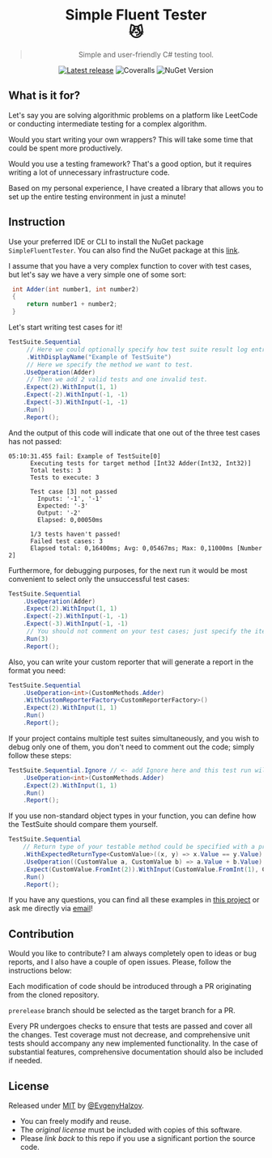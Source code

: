 <div align="center">

# Simple Fluent Tester <br> :smirk_cat:

> Simple and user-friendly C# testing tool.

[![Latest release](https://github.com/abatar1/SimpleFluentTester/actions/workflows/main.yml/badge.svg)](https://github.com/abatar1/SimpleFluentTester/actions/workflows/main.yml)
![Coveralls](https://img.shields.io/coverallsCoverage/github/abatar1/SimpleFluentTester?label=Test%20coverage&link=https%3A%2F%2Fcoveralls.io%2Fgithub%2Fabatar1%2FSimpleFluentTester)
![NuGet Version](https://img.shields.io/nuget/v/SimpleFluentTester?label=NuGet%20version&color=white&link=https%3A%2F%2Fwww.nuget.org%2Fpackages%2FSimpleFluentTester)

</div>

## What is it for?

Let's say you are solving algorithmic problems on a platform like LeetCode or conducting intermediate testing for a complex algorithm. 

Would you start writing your own wrappers? This will take some time that could be spent more productively. 

Would you use a testing framework? That's a good option, but it requires writing a lot of unnecessary infrastructure code. 

Based on my personal experience, I have created a library that allows you to set up the entire testing environment in just a minute!

## Instruction

Use your preferred IDE or CLI to install the NuGet package `SimpleFluentTester`. You can also find the NuGet package at this [link](https://www.nuget.org/packages/SimpleFluentTester).

I assume that you have a very complex function to cover with test cases, but let's say we have a very simple one of some sort:
    
```csharp
 int Adder(int number1, int number2)
 {
     return number1 + number2;
 }
 ```

Let's start writing test cases for it!

```csharp
TestSuite.Sequential
     // Here we could optionally specify how test suite result log entry will be shown in output.
     .WithDisplayName("Example of TestSuite")
     // Here we specify the method we want to test.
    .UseOperation(Adder) 
     // Then we add 2 valid tests and one invalid test.
    .Expect(2).WithInput(1, 1) 
    .Expect(-2).WithInput(-1, -1)
    .Expect(-3).WithInput(-1, -1)
    .Run() 
    .Report();
 ```
    
And the output of this code will indicate that one out of the three test cases has not passed: 
   
```
05:10:31.455 fail: Example of TestSuite[0]
      Executing tests for target method [Int32 Adder(Int32, Int32)]
      Total tests: 3
      Tests to execute: 3
      
      Test case [3] not passed
        Inputs: '-1', '-1'
        Expected: '-3'
        Output: '-2'
        Elapsed: 0,00050ms
      
      1/3 tests haven't passed!
      Failed test cases: 3
      Elapsed total: 0,16400ms; Avg: 0,05467ms; Max: 0,11000ms [Number 2]
```

Furthermore, for debugging purposes, for the next run it would be most convenient to select only the unsuccessful test cases:
```csharp
TestSuite.Sequential
    .UseOperation(Adder) 
    .Expect(2).WithInput(1, 1) 
    .Expect(-2).WithInput(-1, -1)
    .Expect(-3).WithInput(-1, -1)
     // You should not comment on your test cases; just specify the iteration you want to test, every other iteration will be ignored.
    .Run(3) 
    .Report();
 ```
Also, you can write your custom reporter that will generate a report in the format you need:
```csharp
TestSuite.Sequential
    .UseOperation<int>(CustomMethods.Adder) 
    .WithCustomReporterFactory<CustomReporterFactory>() 
    .Expect(2).WithInput(1, 1) 
    .Run()
    .Report();
```

If your project contains multiple test suites simultaneously, and you wish to debug only one of them, 
you don't need to comment out the code; simply follow these steps:
```csharp
TestSuite.Sequential.Ignore // <- add Ignore here and this test run will be fully ignored.
    .UseOperation<int>(CustomMethods.Adder) 
    .Expect(2).WithInput(1, 1) 
    .Run()
    .Report();
```

If you use non-standard object types in your function, you can define how the TestSuite should compare them yourself.
```csharp
TestSuite.Sequential
    // Return type of your testable method could be specified with a provided comparer.
    .WithExpectedReturnType<CustomValue>((x, y) => x.Value == y.Value)
    .UseOperation((CustomValue a, CustomValue b) => a.Value + b.Value)
    .Expect(CustomValue.FromInt(2)).WithInput(CustomValue.FromInt(1), CustomValue.FromInt(1))
    .Run()
    .Report();
```

If you have any questions, you can find all these examples in [this project](/SimpleFluentTester.Examples) 
or ask me directly via [email](mailto:evgenyhalzov@gmail.com?Subject=SimpleFluentTester)!

## Contribution

Would you like to contribute? I am always completely open to ideas or bug reports, and I also have a couple of open issues. 
Please, follow the instructions below:

Each modification of code should be introduced through a PR originating from the cloned repository. 

`prerelease` branch should be selected as the target branch for a PR.

Every PR undergoes checks to ensure that tests are passed and cover all the changes. 
Test coverage must not decrease, and comprehensive unit tests should accompany any new implemented functionality. 
In the case of substantial features, comprehensive documentation should also be included if needed.

## License

Released under [MIT](/LICENSE) by [@EvgenyHalzov](https://github.com/abatar1).

- You can freely modify and reuse.
- The _original license_ must be included with copies of this software.
- Please _link back_ to this repo if you use a significant portion the source code.


